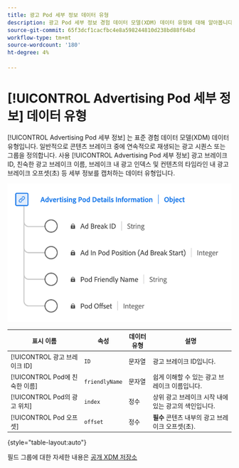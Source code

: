 ```yaml
---
title: 광고 Pod 세부 정보 데이터 유형
description: 광고 Pod 세부 정보 경험 데이터 모델(XDM) 데이터 유형에 대해 알아봅니다.
source-git-commit: 65f3dcf1cacfbc4e8a598244810d238bd88f64bd
workflow-type: tm+mt
source-wordcount: '180'
ht-degree: 4%

---
```


# [!UICONTROL Advertising Pod 세부 정보] 데이터 유형

[!UICONTROL Advertising Pod 세부 정보] 는 표준 경험 데이터 모델(XDM) 데이터 유형입니다. 일반적으로 콘텐츠 브레이크 중에 연속적으로 재생되는 광고 시퀀스 또는 그룹을 정의합니다. 사용 [!UICONTROL Advertising Pod 세부 정보] 광고 브레이크 ID, 친숙한 광고 브레이크 이름, 브레이크 내 광고 인덱스 및 컨텐츠의 타임라인 내 광고 브레이크 오프셋(초) 등 세부 정보를 캡처하는 데이터 유형입니다.

![Advertising Pod 세부 정보 데이터 유형의 다이어그램입니다.](../images/data-types/advertising-pod-details-information.png)

| 표시 이름 | 속성 | 데이터 유형 | 설명 |
|----------------------------|------------------------|-----------|-------------------------------------------------------|
| [!UICONTROL 광고 브레이크 ID] | `ID` | 문자열 | 광고 브레이크 ID입니다. |
| [!UICONTROL Pod에 친숙한 이름] | `friendlyName` | 문자열 | 쉽게 이해할 수 있는 광고 브레이크 이름입니다. |
| [!UICONTROL Pod의 광고 위치] | `index` | 정수 | 상위 광고 브레이크 시작 내에 있는 광고의 색인입니다. |
| [!UICONTROL Pod 오프셋] | `offset` | 정수 | **필수** 콘텐츠 내부의 광고 브레이크 오프셋(초). |

{style="table-layout:auto"}

필드 그룹에 대한 자세한 내용은 [공개 XDM 저장소](https://github.com/adobe/xdm/blob/master/components/datatypes/advertisingpoddetails.schema.json)

